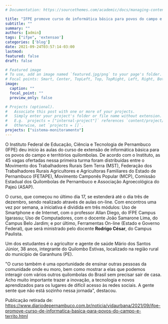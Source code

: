```yaml
---
# Documentation: https://sourcethemes.com/academic/docs/managing-content/

title: "IFPE promove curso de informática básica para povos do campo e territórios quilombolas"
subtitle: ""
summary: ""
authors: [admin]
tags: ["ifpe", 'extensao']
categories: ['blog']
date: 2021-09-24T03:57:14-03:00
lastmod: 
featured: false
draft: false

# Featured image
# To use, add an image named `featured.jpg/png` to your page's folder.
# Focal points: Smart, Center, TopLeft, Top, TopRight, Left, Right, BottomLeft, Bottom, BottomRight.
image:
  caption: ""
  focal_point: ""
  preview_only: false

# Projects (optional).
#   Associate this post with one or more of your projects.
#   Simply enter your project's folder or file name without extension.
#   E.g. `projects = ["internal-project"]` references `content/project/deep-learning/index.md`.
#   Otherwise, set `projects = []`.
projects: ["sistema-monitoramento"]
---
```


O Instituto Federal de Educação, Ciência e Tecnologia de Pernambuco (IFPE) deu início às aulas do curso de extensão de informática básica para os povos do campo e territórios quilombolas. De acordo com o Instituto, as 45 vagas ofertadas nessa primeira turma foram distribuídas entre o Movimento dos Trabalhadores Rurais Sem Terra (MST), Federação dos Trabalhadores Rurais Agricultores e Agricultoras Familiares do Estado de Pernambuco (FETAPE), Movimento Camponês Popular (MCP), Comissão Estadual dos Quilombolas de Pernambuco e Associação Agroecológica do Pajeú (ASAP).

O curso, que começou no último dia 17, se estenderá até o dia três de dezembro, sendo realizado através de aulas on-line. Com encontros uma vez por semana, a iniciativa é dividida em três módulos: Uso de Smartphone e de Internet, com o professor Allan Diego, do IFPE Campus Igarassu; Uso de Computadores, com o docente João Samarone Lima, do Campus Belo Jardim; e por último, Ferramentas On-line (Estado e Governo Federal), que será ministrado pelo docente **Rodrigo César**, do Campus Paulista. 

Um dos estudantes é o agricultor e agente de saúde Mário dos Santos Júnior, 38 anos, integrante do Quilombo Estivas, localizado na região rural do município de Garanhuns (PE).

"O curso também é uma oportunidade de ensinar outras pessoas da comunidade onde eu moro, bem como mostrar a elas que podemos interagir com vários outros quilombolas do Brasil sem precisar sair de casa. Acho muito importante trazer a inovação, a tecnologia e novos aprendizados para os lugares de difícil acesso às redes sociais. A gente sente que não está sozinho nessa jornada", destacou.

Publicação retirada de: https://www.diariodepernambuco.com.br/noticia/vidaurbana/2021/09/ifpe-promove-curso-de-informatica-basica-para-povos-do-campo-e-territo.html

